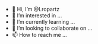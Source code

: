 - 👋 Hi, I’m @Lropartz
- 👀 I’m interested in ...
- 🌱 I’m currently learning ...
- 💞️ I’m looking to collaborate on ...
- 📫 How to reach me ...

<!---
Lropartz/Lropartz is a ✨ special ✨ repository because its `README.md` (this file) appears on your GitHub profile.
You can click the Preview link to take a look at your changes.
--->
